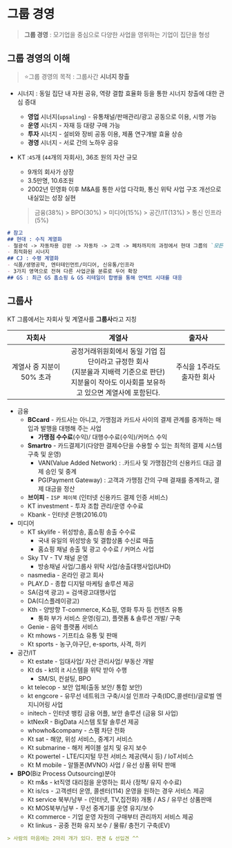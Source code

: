 # 그룹 경영

> **그룹 경영** : 모기업을 중심으로 다양한 사업을 영위하는 기업이 집단을 형성

## 그룹 경영의 이해

> :star:그룹 경영의 목적 : 그룹사간 **시너지 창출**

* 시너지	: 동일 집단 내 자원 공유, 역량 결합 효율화 등을 통한 시너지 창출에 대한 관심 증대
  * **영업** 시너지(`upsaling`) - 유통채널/판매관리/광고 공동으로 이용, 시행 가능
  * **운영** 시너지 - 자재 등 대량 구매 가능
  * **투자** 시너지 - 설비와 장비 공동 이용, 제품 연구개발 효율 상승
  * **경영** 시너지 - 서로 간의 노하우 공유

* KT :`45`개 (`44`개의 자회사), 36조 원의 자산 규모

  * 9개의 회사가 상장
  * 3.5만명, 10.6조원 
  * 2002년 민영화 이후 M&A를 통한 사업 다각화, 통신 위탁 사업 구조 개선으로 내실있는 성장 실현

  >  금융(38%) > BPO(30%) > 미디어(15%) > 공간/IT(13%) > 통신 인프라(5%)


```markdown
# 참고
## 현대 : 수직 계열화 
- 철광석 -> 자동차용 강판 -> 자동차 -> 고객 -> 폐차까지의 과정에서 현대 그룹의 `모든 자회사`를 통해 `하나의 완성차`를 만들어 내는 과정
- 최적화된 시너지
## CJ : 수평 계열화
- 식품/생명공학, 엔터테인먼트/미디어, 신유통/인프라
- 3가지 영역으로 전혀 다른 사업군을 분류로 두어 확장
## GS : 최근 GS 홈쇼핑 & GS 리테일이 합병을 통해 언택트 시대를 대응
```

## 그룹사

KT 그룹에서는 자회사 및 계열사를 **그룹사**라고 지칭

|          자회사           |                            계열사                            |           출자사           |
| :-----------------------: | :----------------------------------------------------------: | :------------------------: |
| 계열사 중 지분이 50% 초과 | 공정거래위원회에서 동일 기업 집단이라고 규정한 회사<br />(지분율과 지배력 기준으로 판단)<br />지분율이 작아도 이사회를 보유하고 있으면 계열사에 포함된다. | 주식을 1주라도 출자한 회사 |

* 금융
  * **BCcard** - 카드사는 아니고, 가맹점과 카드사 사이의 결제 관계를 중개하는 매입과 발행을 대행해 주는 사업
    * **가맹점 수수료**(수익)/ 대행수수료(수익)/커머스 수익
  * **Smartro** - 카드결제기(다양한 결제수단을 수용할 수 있는 최적의 결제 시스템 구축 및 운영)
    * VAN(Value Added Network) : .카드사 및 가맹점간의 신용카드 대금 결제  승인 및 중계
    * PG(Payment Gateway) : 고객과 가맹점 간의 구매 결재를 중계하고, 결제 대금을 정산
  * **브이피** - `ISP 페이북` (인터넷 신용카드 결제 인증 서비스)
  * KT investment - 투자 조합 관리/운영 수수료 
  * Kbank - 인터넷 은행(2016.01)
* 미디어
  * KT skylife - 위성방송, 홈쇼핑 송출 수수료
    * 국내 유일의 위성방송 및 결합상품 수신료 매출
    * 홈쇼핑 채널 송출 및 광고 수수료 / 커머스 사업
  * Sky TV - TV 채널 운영
    * 방송채널 사업/그룹사 위탁 사업/송출대행사업(UHD)
  * nasmedia - 온라인 광고 회사
  *  PLAY.D - 종합 디지털 마케팅 솔루션 제공
    * SA(검색 광고) = 검색광고대행사업
    * DA(디스플레이광고)
  * Kth - 양방향 T-commerce, K쇼핑, 영화 투자 등 컨텐츠 유통
    * 통화 부가 서비스 운영(링고), 플랫폼 & 솔루션 개발/ 구축
  * Genie - 음악 플랫폼 서비스
  * Kt mhows -  기프티쇼 유통 및 판매
  * Kt sports - 농구,야구단, e-sports, 사격, 하키
* 공간/IT
  * Kt estate - 임대사업/ 자산 관리사업/ 부동산 개발
  * Kt ds - kt의 it 시스템을 위탁 받아 수행
    * SM/SI, 컨설팅, BPO
  * kt telecop - 보안 업체(출동 보안/ 통합 보안)
  * kt engcore - 유무선 네트워크 구축/시설 인프라 구축(IDC,콜센터)/글로벌 엔지니어링 사업
  * initech - 인터넷 뱅킹 금융 어플, 보안 솔루션 (금융  SI 사업)
  * ktNexR - BigData 시스템 토탈 솔루션 제공
  * whowho&company - 스팸 차단 전화
  * Kt sat - 해양, 위성 서비스, 중계기 서비스
  * Kt submarine - 해저 케이블 설치 및 유지 보수
  * Kt powertel - LTE/디지털 무전 서비스 제공(택시 등) /  IoT서비스
  * Kt M mobile - 알뜰폰(MVNO) 사업 / 유선 상품 위탁 판매
* **BPO**(Biz Process Outsourcing)분야
  * Kt m&s - kt직영 대리점을 운영하는 회사 (정책/ 유지 수수료)
  * Kt is/cs - 고객센터 운영, 콜센터(114) 운영을 원하는 경우 서비스 제공
  * Kt service 북부/남부 - (인터넷, TV,집전화) 개통 / AS / 유무선 상품판매
  * Kt MOS북부/남부 - 무선 중계기를 운영 유지/보수 
  * Kt commerce - 기업 운영 자원의 구매부터 관리까지 서비스 제공
  * Kt linkus - 공중 전화 유지 보수 / 물류/ 충전기 구축(EV)



```markdown
> 사람의 마음에는 2마리 개가 있다. 편견 & 선입견 ^^
```

